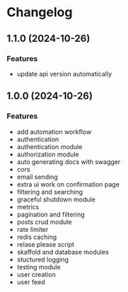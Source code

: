 
# Changelog

## 1.1.0 (2024-10-26)

### Features

* update api version automatically

## 1.0.0 (2024-10-26)

### Features

* add automation workflow
* authentication
* authentication module
* authorization module
* auto generating docs with swagger
* cors
* email sending
* extra ui work on confirmation page
* filtering and searching
* graceful shutdown module
* metrics
* pagination and filtering
* posts crud module
* rate limiter
* redis caching
* relase please script
* skaffold and database modules
* stuctured logging
* testing module
* user creation
* user feed